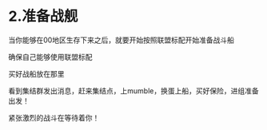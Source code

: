 # 2.准备战舰

当你能够在00地区生存下来之后，就要开始按照联盟标配开始准备战斗船

确保自己能够使用联盟标配

买好战船放在那里

看到集结群发出消息，赶来集结点，上mumble，换蛋上船，买好保险，进组准备出发！

紧张激烈的战斗在等待着你！

